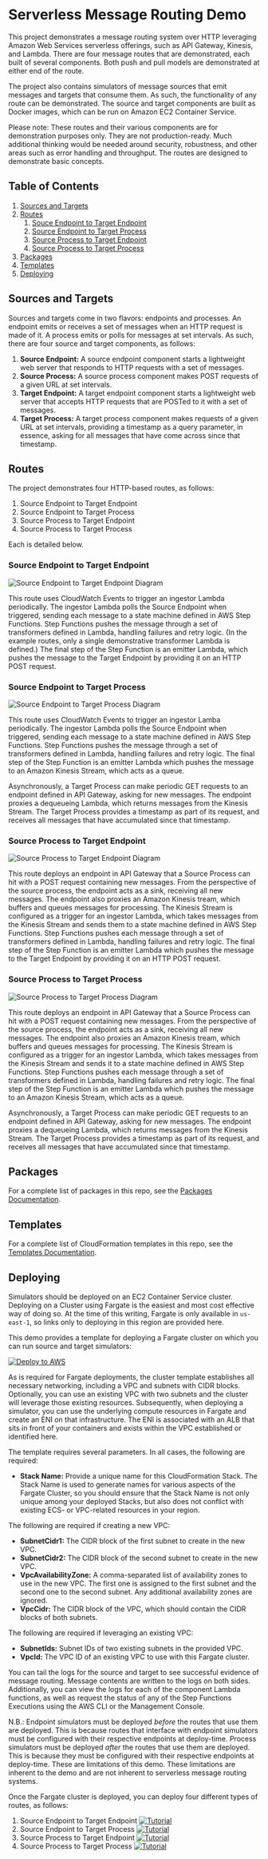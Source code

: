 # Serverless Message Routing Demo
This project demonstrates a message routing system over HTTP leveraging Amazon Web Services serverless offerings, such as API Gateway, Kinesis, and Lambda. There are four message routes that are demonstrated, each built of several components. Both push and pull models are demonstrated at either end of the route.

The project also contains simulators of message sources that emit messages and targets that consume them. As such, the functionality of any route can be demonstrated. The source and target components are built as Docker images, which can be run on Amazon EC2 Container Service.

Please note: These routes and their various components are for demonstration purposes only. They are not production-ready. Much additional thinking would be needed around security, robustness, and other areas such as error handling and throughput. The routes are designed to demonstrate basic concepts.

## Table of Contents
  1. [Sources and Targets](#sources-and-targets)
  2. [Routes](#routes)
      1. [Souce Endpoint to Target Endpoint](#source-endpoint-to-target-endpoint)
      2. [Source Endpoint to Target Process](#source-endpoint-to-target-process)
      3. [Source Process to Target Endpoint](#source-process-to-target-endpoint)
      4. [Source Process to Target Process](#source-process-to-target-process)
  3. [Packages](#packages)
  4. [Templates](#templates)
  5. [Deploying](#deploying)

## Sources and Targets
Sources and targets come in two flavors: endpoints and processes. An endpoint emits or receives a set of messages when
an HTTP request is made of it. A process emits or polls for messages at set intervals. As such, there are four source
and target components, as follows:
  1. **Source Endpoint:** A source endpoint component starts a lightweight web server that responds to HTTP requests
  with a set of messages.
  2. **Source Process:** A source process component makes POST requests of a given URL at set intervals.
  3. **Target Endpoint:** A target endpoint component starts a lightweight web server that accepts HTTP requests that
  are POSTed to it with a set of messages.
  4. **Target Process:** A target process component makes requests of a given URL at set intervals, providing a
  timestamp as a query parameter, in essence, asking for all messages that have come across since that timestamp.

## Routes
The project demonstrates four HTTP-based routes, as follows:
  1. Source Endpoint to Target Endpoint
  2. Source Endpoint to Target Process
  3. Source Process to Target Endpoint
  4. Source Process to Target Process

Each is detailed below.

### Source Endpoint to Target Endpoint
![Source Endpoint to Target Endpoint Diagram](https://s3.amazonaws.com/f12f301f-messaging-demo/diagrams/source-endpoint--target-endpoint.png "Source Endpoint to Target Endpoint Diagram")

This route uses CloudWatch Events to trigger an ingestor Lambda periodically. The ingestor Lambda polls the Source Endpoint when triggered, sending each message to a state machine defined in AWS Step Functions. Step Functions pushes the message through a set of transformers defined in Lambda, handling failures and retry logic. (In the example routes, only a single demonstrative transformer Lambda is defined.) The final step of the Step Function is an emitter Lambda, which pushes the message to the Target Endpoint by providing it on an HTTP POST request.

### Source Endpoint to Target Process
![Source Endpoint to Target Process Diagram](https://s3.amazonaws.com/f12f301f-messaging-demo/diagrams/source-endpoint--target-process.png "Source Endpoint to Target Process Diagram")

This route uses CloudWatch Events to trigger an ingestor Lamba periodically. The ingestor Lambda polls the Source Endpoint when triggered, sending each message to a state machine defined in AWS Step Functions. Step Functions pushes the message through a set of transformers defined in Lambda, handling failures and retry logic. The final step of the Step Function is an emitter Lambda which pushes the message to an Amazon Kinesis Stream, which acts as a queue.

Asynchronously, a Target Process can make periodic GET requests to an endpoint defined in API Gateway, asking for new messages. The endpoint proxies a dequeueing Lambda, which returns messages from the Kinesis Stream. The Target Process provides a timestamp as part of its request, and receives all messages that have accumulated since that timestamp.

### Source Process to Target Endpoint
![Source Process to Target Endpoint Diagram](https://s3.amazonaws.com/f12f301f-messaging-demo/diagrams/source-process--target-endpoint.png "Source Process to Target Endpoint Diagram")

This route deploys an endpoint in API Gateway that a Source Process can hit with a POST request containing new messages. From the perspective of the source process, the endpoint acts as a sink, receiving all new messages. The endpoint also proxies an Amazon Kinesis tream, which buffers and queues messages for processing. The Kinesis Stream is configured as a trigger for an ingestor Lambda, which takes messages from the Kinesis Stream and sends them to a state machine defined in AWS Step Functions. Step Functions pushes each message through a set of transformers defined in Lambda, handling failures and retry logic. The final step of the Step Function is an emitter Lambda which pushes the message to the Target Endpoint by providing it on an HTTP POST request.

### Source Process to Target Process
![Source Process to Target Process Diagram](https://s3.amazonaws.com/f12f301f-messaging-demo/diagrams/source-process--target-process.png "Source Process to Target Process Diagram")

This route deploys an endpoint in API Gateway that a Source Process can hit with a POST request containing new messages. From the perspective of the source process, the endpoint acts as a sink, receiving all new messages. The endpoint also proxies an Amazon Kinesis tream, which buffers and queues messages for processing. The Kinesis Stream is configured as a trigger for an ingestor Lambda, which takes messages from the Kinesis Stream and sends it to a state machine defined in AWS Step Functions. Step Functions pushes each message through a set of transformers defined in Lambda, handling failures and retry logic. The final step of the Step Function is an emitter Lambda which pushes the message to an Amazon Kinesis Stream, which acts as a queue.

Asynchronously, a Target Process can make periodic GET requests to an endpoint defined in API Gateway, asking for new messages. The endpoint proxies a dequeueing Lambda, which returns messages from the Kinesis Stream. The Target Process provides a timestamp as part of its request, and receives all messages that have accumulated since that timestamp.

## Packages
For a complete list of packages in this repo, see the [Packages Documentation](docs/packages.md).

## Templates
For a complete list of CloudFormation templates in this repo, see the [Templates Documentation](docs/templates.md).

## Deploying
Simulators should be deployed on an EC2 Container Service cluster. Deploying on a Cluster using Fargate is the easiest and most cost effective way of doing so. At the time of this writing, Fargate is only available in `us-east-1`, so links only to deploying in this region are provided here.

This demo provides a template for deploying a Fargate cluster on which you can run source and target simulators:

[![Deploy to AWS](https://s3.amazonaws.com/f12f301f-messaging-demo/misc/deploy_to_aws.png "Deploy to AWS")](https://console.aws.amazon.com/cloudformation/home?region=us-east-1#/stacks/new?stackName=messaging-demo-ecs-cluster&templateURL=https://s3.amazonaws.com/f12f301f-messaging-demo/templates/fargate-cluster.yaml)

As is required for Fargate deployments, the cluster template establishes all necessary networking, including a VPC and subnets with CIDR blocks. Optionally, you can use an existing VPC with two subnets and the cluster will leverage those existing resources. Subsequently, when deploying a simulator, you can use the underlying compute resources in Fargate and create an ENI on that infrastructure. The ENI is associated with an ALB that sits in front of your containers and exists within the VPC established or identified here.

The template requires several parameters. In all cases, the following are required:
  * **Stack Name:** Provide a unique name for this CloudFormation Stack. The Stack Name is used to generate names for various aspects of the Fargate Cluster, so you should ensure that the Stack Name is not only unique among your deployed Stacks, but also does not conflict with existing ECS- or VPC-related resources in your region.

The following are required if creating a new VPC:
  * **SubnetCidr1:** The CIDR block of the first subnet to create in the new VPC.
  * **SubnetCidr2:** The CIDR block of the second subnet to create in the new VPC.
  * **VpcAvailabilityZone:** A comma-separated list of availability zones to use in the new VPC. The first one is assigned to the first subnet and the second one to the second subnet. Any additional availability zones are ignored.
  * **VpcCidr:** The CIDR block of the VPC, which should contain the CIDR blocks of both subnets.

The following are required if leveraging an existing VPC:
  * **SubnetIds:** Subnet IDs of two existing subnets in the provided VPC.
  * **VpcId:** The VPC ID of an existing VPC to use with this Fargate cluster.

You can tail the logs for the source and target to see successful evidence of message routing. Message contents are written to the logs on both sides. Additionally, you can view the logs for each of the component Lambda functions, as well as request the status of any of the Step Functions Executions using the AWS CLI or the Management Console.

N.B.: Endpoint simulators must be deployed *before* the routes that use them are deployed. This is because routes that interface with endpoint simulators must be configured with their respective endpoints at deploy-time. Process simulators must be deployed *after* the routes that use them are deployed. This is because they must be configured with their respective endpoints at deploy-time. These are limitations of this demo. These limitations are inherent to the demo and are not inherent to serverless message routing systems.

Once the Fargate cluster is deployed, you can deploy four different types of routes, as follows:
  1. Source Endpoint to Target Endpoint [![Tutorial](https://s3.amazonaws.com/f12f301f-messaging-demo/misc/tutorial.png "Tutorial")](docs/source-endpoint--target-endpoint.md)
  2. Source Endpoint to Target Process [![Tutorial](https://s3.amazonaws.com/f12f301f-messaging-demo/misc/tutorial.png "Tutorial")](docs/source-endpoint--target-process.md)
  3. Source Process to Target Endpoint [![Tutorial](https://s3.amazonaws.com/f12f301f-messaging-demo/misc/tutorial.png "Tutorial")](docs/source-process--target-endpoint.md)
  4. Source Process to Target Process [![Tutorial](https://s3.amazonaws.com/f12f301f-messaging-demo/misc/tutorial.png "Tutorial")](docs/source-process--target-process.md)






















